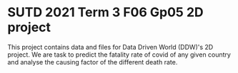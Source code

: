 # SUTD 2021 Term 3 F06 Gp05 2D project
This project contains data and files for Data Driven World (DDW)'s 2D project. We are task to predict the fatality rate of covid of any given country and analyse the causing factor of the different death rate.
